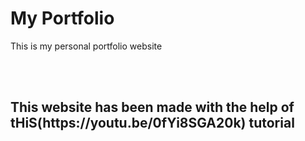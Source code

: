 <h1>My Portfolio</h1>
<p>This is my personal portfolio website</p>
<br>
<br>
<h2>This website has been made with the help of tHiS(https://youtu.be/0fYi8SGA20k) tutorial</h2>
